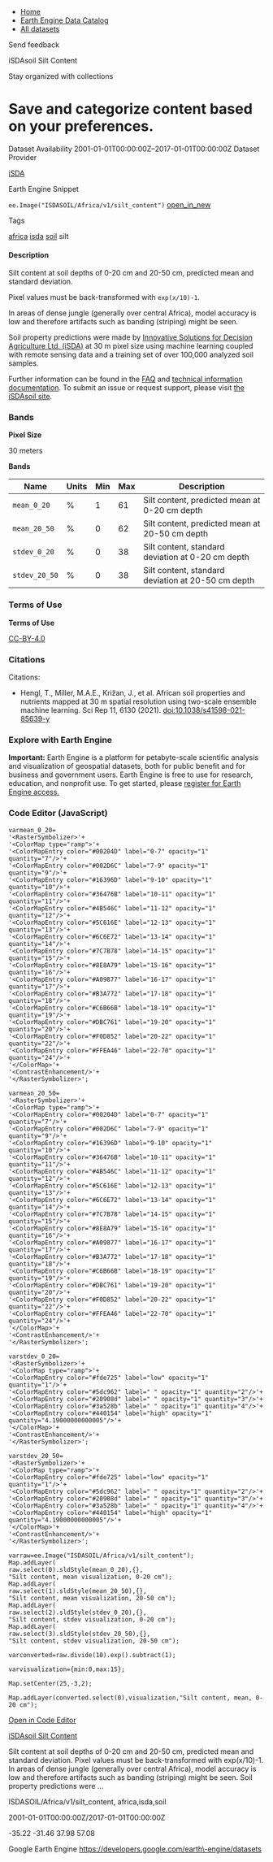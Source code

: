 



* [Home](https://developers.google.com/)
* [Earth Engine Data Catalog](https://developers.google.com/earth-engine/datasets)
* [All datasets](https://developers.google.com/earth-engine/datasets/catalog)





 
 
 Send feedback
 
 

iSDAsoil Silt Content


 
 Stay organized with collections
 

 
 Save and categorize content based on your preferences.
=======================================================================================================================








Dataset Availability
2001\-01\-01T00:00:00Z–2017\-01\-01T00:00:00Z
Dataset Provider


[iSDA](https://isda-africa.com/)



Earth Engine Snippet


`ee.Image("ISDASOIL/Africa/v1/silt_content")` 
[open\_in\_new](https://code.earthengine.google.com/?scriptPath=Examples:Datasets/ISDASOIL/ISDASOIL_Africa_v1_silt_content)





Tags


[africa](/earth-engine/datasets/tags/africa)
[isda](/earth-engine/datasets/tags/isda)
[soil](/earth-engine/datasets/tags/soil)
silt








#### Description



Silt content at soil depths of 0\-20 cm and 20\-50 cm,
predicted mean and standard deviation.


Pixel values must be back\-transformed with `exp(x/10)-1`.


In areas of dense jungle (generally over central Africa), model accuracy is
low and therefore artifacts such as banding (striping) might be seen.


Soil property predictions were made by
[Innovative Solutions for Decision Agriculture Ltd. (iSDA)](https://isda-africa.com/)
at 30 m pixel size using machine learning coupled with remote sensing data
and a training set of over 100,000 analyzed soil samples.


Further information can be found in the
[FAQ](https://www.isda-africa.com/isdasoil/faq/) and
[technical information documentation](https://www.isda-africa.com/isdasoil/technical-information/). To submit an issue or request support, please visit
[the iSDAsoil site](https://isda-africa.com/isdasoil).





### Bands



**Pixel Size**
  
30 meters



**Bands**




| Name | Units | Min | Max | Description |
| --- | --- | --- | --- | --- |
| `mean_0_20` | % | 1 | 61 | Silt content, predicted mean at 0\-20 cm depth |
| `mean_20_50` | % | 0 | 62 | Silt content, predicted mean at 20\-50 cm depth |
| `stdev_0_20` | % | 0 | 38 | Silt content, standard deviation at 0\-20 cm depth |
| `stdev_20_50` | % | 0 | 38 | Silt content, standard deviation at 20\-50 cm depth |




### Terms of Use


**Terms of Use**


[CC\-BY\-4\.0](https://spdx.org/licenses/CC-BY-4.0.html)




### Citations



Citations:
* Hengl, T., Miller, M.A.E., Križan, J., et al. African soil properties and nutrients
mapped at 30 m spatial resolution using two\-scale ensemble machine learning.
Sci Rep 11, 6130 (2021\).
[doi:10\.1038/s41598\-021\-85639\-y](https://doi.org/10.1038/s41598-021-85639-y)





### Explore with Earth Engine


**Important:** 
 Earth Engine is a platform for petabyte\-scale scientific analysis and visualization of
 geospatial datasets, both for public benefit and for business and government users.
 Earth Engine is free to use for research, education, and nonprofit use. To get started, please
 [register for Earth Engine access.](https://console.cloud.google.com/earth-engine)



### Code Editor (JavaScript)



```
varmean_0_20=
'<RasterSymbolizer>'+
'<ColorMap type="ramp">'+
'<ColorMapEntry color="#00204D" label="0-7" opacity="1" quantity="7"/>'+
'<ColorMapEntry color="#002D6C" label="7-9" opacity="1" quantity="9"/>'+
'<ColorMapEntry color="#16396D" label="9-10" opacity="1" quantity="10"/>'+
'<ColorMapEntry color="#36476B" label="10-11" opacity="1" quantity="11"/>'+
'<ColorMapEntry color="#4B546C" label="11-12" opacity="1" quantity="12"/>'+
'<ColorMapEntry color="#5C616E" label="12-13" opacity="1" quantity="13"/>'+
'<ColorMapEntry color="#6C6E72" label="13-14" opacity="1" quantity="14"/>'+
'<ColorMapEntry color="#7C7B78" label="14-15" opacity="1" quantity="15"/>'+
'<ColorMapEntry color="#8E8A79" label="15-16" opacity="1" quantity="16"/>'+
'<ColorMapEntry color="#A09877" label="16-17" opacity="1" quantity="17"/>'+
'<ColorMapEntry color="#B3A772" label="17-18" opacity="1" quantity="18"/>'+
'<ColorMapEntry color="#C6B66B" label="18-19" opacity="1" quantity="19"/>'+
'<ColorMapEntry color="#DBC761" label="19-20" opacity="1" quantity="20"/>'+
'<ColorMapEntry color="#F0D852" label="20-22" opacity="1" quantity="22"/>'+
'<ColorMapEntry color="#FFEA46" label="22-70" opacity="1" quantity="24"/>'+
'</ColorMap>'+
'<ContrastEnhancement/>'+
'</RasterSymbolizer>';

varmean_20_50=
'<RasterSymbolizer>'+
'<ColorMap type="ramp">'+
'<ColorMapEntry color="#00204D" label="0-7" opacity="1" quantity="7"/>'+
'<ColorMapEntry color="#002D6C" label="7-9" opacity="1" quantity="9"/>'+
'<ColorMapEntry color="#16396D" label="9-10" opacity="1" quantity="10"/>'+
'<ColorMapEntry color="#36476B" label="10-11" opacity="1" quantity="11"/>'+
'<ColorMapEntry color="#4B546C" label="11-12" opacity="1" quantity="12"/>'+
'<ColorMapEntry color="#5C616E" label="12-13" opacity="1" quantity="13"/>'+
'<ColorMapEntry color="#6C6E72" label="13-14" opacity="1" quantity="14"/>'+
'<ColorMapEntry color="#7C7B78" label="14-15" opacity="1" quantity="15"/>'+
'<ColorMapEntry color="#8E8A79" label="15-16" opacity="1" quantity="16"/>'+
'<ColorMapEntry color="#A09877" label="16-17" opacity="1" quantity="17"/>'+
'<ColorMapEntry color="#B3A772" label="17-18" opacity="1" quantity="18"/>'+
'<ColorMapEntry color="#C6B66B" label="18-19" opacity="1" quantity="19"/>'+
'<ColorMapEntry color="#DBC761" label="19-20" opacity="1" quantity="20"/>'+
'<ColorMapEntry color="#F0D852" label="20-22" opacity="1" quantity="22"/>'+
'<ColorMapEntry color="#FFEA46" label="22-70" opacity="1" quantity="24"/>'+
'</ColorMap>'+
'<ContrastEnhancement/>'+
'</RasterSymbolizer>';

varstdev_0_20=
'<RasterSymbolizer>'+
'<ColorMap type="ramp">'+
'<ColorMapEntry color="#fde725" label="low" opacity="1" quantity="1"/>'+
'<ColorMapEntry color="#5dc962" label=" " opacity="1" quantity="2"/>'+
'<ColorMapEntry color="#20908d" label=" " opacity="1" quantity="3"/>'+
'<ColorMapEntry color="#3a528b" label=" " opacity="1" quantity="4"/>'+
'<ColorMapEntry color="#440154" label="high" opacity="1" quantity="4.19000000000005"/>'+
'</ColorMap>'+
'<ContrastEnhancement/>'+
'</RasterSymbolizer>';

varstdev_20_50=
'<RasterSymbolizer>'+
'<ColorMap type="ramp">'+
'<ColorMapEntry color="#fde725" label="low" opacity="1" quantity="1"/>'+
'<ColorMapEntry color="#5dc962" label=" " opacity="1" quantity="2"/>'+
'<ColorMapEntry color="#20908d" label=" " opacity="1" quantity="3"/>'+
'<ColorMapEntry color="#3a528b" label=" " opacity="1" quantity="4"/>'+
'<ColorMapEntry color="#440154" label="high" opacity="1" quantity="4.19000000000005"/>'+
'</ColorMap>'+
'<ContrastEnhancement/>'+
'</RasterSymbolizer>';

varraw=ee.Image("ISDASOIL/Africa/v1/silt_content");
Map.addLayer(
raw.select(0).sldStyle(mean_0_20),{},
"Silt content, mean visualization, 0-20 cm");
Map.addLayer(
raw.select(1).sldStyle(mean_20_50),{},
"Silt content, mean visualization, 20-50 cm");
Map.addLayer(
raw.select(2).sldStyle(stdev_0_20),{},
"Silt content, stdev visualization, 0-20 cm");
Map.addLayer(
raw.select(3).sldStyle(stdev_20_50),{},
"Silt content, stdev visualization, 20-50 cm");

varconverted=raw.divide(10).exp().subtract(1);

varvisualization={min:0,max:15};

Map.setCenter(25,-3,2);

Map.addLayer(converted.select(0),visualization,"Silt content, mean, 0-20 cm");
```



[Open in Code Editor](https://code.earthengine.google.com/?scriptPath=Examples:Datasets/ISDASOIL/ISDASOIL_Africa_v1_silt_content)


[iSDAsoil Silt Content](/earth-engine/datasets/catalog/ISDASOIL_Africa_v1_silt_content)

Silt content at soil depths of 0\-20 cm and 20\-50 cm, predicted mean and standard deviation. Pixel values must be back\-transformed with exp(x/10\)\-1\. In areas of dense jungle (generally over central Africa), model accuracy is low and therefore artifacts such as banding (striping) might be seen. Soil property predictions were …

 ISDASOIL/Africa/v1/silt\_content,
 africa,isda,soil

2001\-01\-01T00:00:00Z/2017\-01\-01T00:00:00Z



 \-35\.22 \-31\.46 37\.98 57\.08
 



Google Earth Engine
https://developers.google.com/earth\-engine/datasets








